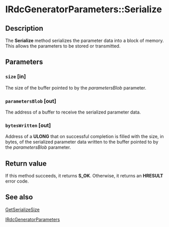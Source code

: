 # IRdcGeneratorParameters::Serialize

## Description

The
**Serialize** method serializes the
parameter data into a block of memory. This allows the parameters to be stored or transmitted.

## Parameters

### `size` [in]

The size of the buffer pointed to by the *parametersBlob* parameter.

### `parametersBlob` [out]

The address of a buffer to receive the serialized parameter data.

### `bytesWritten` [out]

Address of a **ULONG** that on successful completion is filled with the size, in
bytes, of the serialized parameter data written to the buffer pointed to by the
*parametersBlob* parameter.

## Return value

If this method succeeds, it returns **S_OK**. Otherwise, it returns an **HRESULT** error code.

## See also

[GetSerializeSize](https://learn.microsoft.com/previous-versions/windows/desktop/api/msrdc/nf-msrdc-irdcgeneratorparameters-getserializesize)

[IRdcGeneratorParameters](https://learn.microsoft.com/previous-versions/windows/desktop/api/msrdc/nn-msrdc-irdcgeneratorparameters)